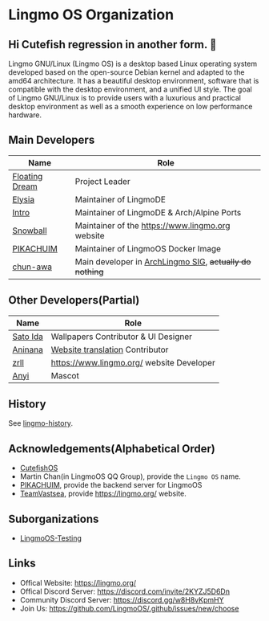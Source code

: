 # Lingmo OS Organization
## Hi Cutefish regression in another form. 👋
Lingmo GNU/Linux (Lingmo OS) is a desktop based Linux operating system developed based on the open-source Debian kernel and adapted to the amd64 architecture. It has a beautiful desktop environment, software that is compatible with the desktop environment, and a unified UI style. The goal of Lingmo GNU/Linux is to provide users with a luxurious and practical desktop environment as well as a smooth experience on low performance hardware.

## Main Developers
**Name**|**Role**
--------|--------
[Floating Dream](https://github.com/lingmo-dream)|Project Leader
[Elysia](https://github.com/ganyuanzhen)|Maintainer of LingmoDE
[Intro](https://github.com/Intro-iu)|Maintainer of LingmoDE & Arch/Alpine Ports
[Snowball](https://github.com/SnowballXueQiu)|Maintainer of the <https://www.lingmo.org> website
[PIKACHUIM](https://github.com/PIKACHUIM)|Maintainer of LingmoOS Docker Image
[chun-awa](https://github.com/chun-awa)|Main developer in [ArchLingmo SIG](https://github.com/orgs/LingmoOS/teams/arch-lingmo-sig), ~~actually do nothing~~

## Other Developers(Partial)
**Name**|**Role**
--------|--------
[Sato Ida](https://github.com/Sato-Ida)|Wallpapers Contributor & UI Designer
[Aninana](https://github.com/Aninana)|[Website translation](https://github.com/TeamVastsea/lingmoos-frontend/pull/6/commits/e0b6961a59a049bcdae5fea797716168bd85f2b0) Contributor
[zrll](https://github.com/zrll12)|<https://www.lingmo.org/> website Developer
[Anyi](https://github.com/9523140211)|Mascot

## History
See [lingmo-history](https://github.com/LingmoOS/lingmo-history/blob/main/README.md).

## Acknowledgements(Alphabetical Order)
- [CutefishOS](https://github.com/cutefishos)
- Martin Chan(in LingmoOS QQ Group), provide the `Lingmo OS` name.
- [PIKACHUIM](https://github.com/PIKACHUIM), provide the backend server for LingmoOS
- [TeamVastsea](https://github.com/TeamVastsea), provide <https://lingmo.org/> website.

## Suborganizations
- [LingmoOS-Testing](https://github.com/LingmoOS-Testing)

## Links
- Offical Website: <https://lingmo.org/>
- Offical Discord Server: <https://discord.com/invite/2KYZJ5D6Dn>
- Community Discord Server: <https://discord.gg/w8H8vKpmHY>
- Join Us: <https://github.com/LingmoOS/.github/issues/new/choose>
